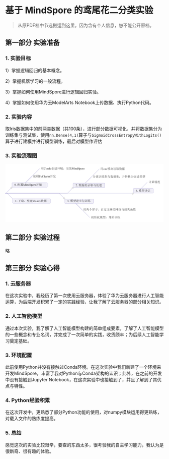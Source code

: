 # 基于 MindSpore 的鸢尾花二分类实验

> 从原PDF档中节选搬运到这里。因为含有个人信息，恕不能公开原档。

## 第一部分 实验准备

### 1. 实验目标

1）掌握逻辑回归的基本概念。

2）掌握机器学习的一般流程。

3）掌握如何使用MindSpore进行逻辑回归实验。

4）掌握如何使用华为云ModelArts Notebook上传数据、执行Python代码。

### 2. 实验内容

取Iris数据集中的前两类数据（共100条），进行部分数据可视化，并将数据集分为训练集与测试集，使用`nn.Dense(4,1)`算子与`SigmoidCrossEntropyWithLogits()`算子进行建模并进行模型训练，最后对模型作评估

### 3. 实验流程图

![实验流程图](image/README/1701101896155.png)

## 第二部分 实验过程

略

## 第三部分 实验心得

### 1. 云服务器

在这次实验中，我经历了第一次使用云服务器，体验了华为云服务器进行人工智能运算，为后端开发积累了一定的实践经验，让我了解了云服务器的部分相关知识。

### 2. 人工智能模型

通过本次实验，我了解了人工智能模型构建的简单组成要素，了解了人工智能模型的一些概念和专业名词，并完成了一次简单的实践，收货颇丰；为后续人工智能学习奠定基础。

### 3. 环境配置

此前使用Python并没有接触过Conda环境。在这次实验中我们新建了一个环境来开发MindSpore，丰富了我对Python与Conda架构的认识；此外，在之前的开发中没有接触到Jupyter Notebook，在这次实验中也接触到了，并且了解到了其优点与特性。

### 4. Python经验积累

在这次开发中，更熟悉了部分Python功能的使用，对numpy模块运用得更熟练，对载入文件的熟练度提高。

### 5. 总结

感觉这次的实验比较艰辛，要查的东西太多，很考验我的自主学习能力，我认为是很新奇、很有趣的体验。
